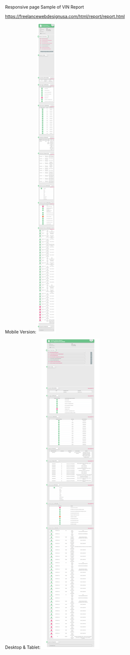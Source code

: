 Responsive page Sample of VIN Report

https://freelancewebdesignusa.com/html/report/report.html

Mobile Version:
![Screenshot](m-screenshot.png)

Desktop & Tablet:
![Screenshot](screenshot.png)

